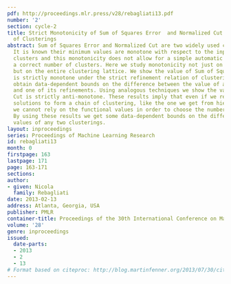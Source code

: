 ```yaml
---
pdf: http://proceedings.mlr.press/v28/rebagliati13.pdf
number: '2'
section: cycle-2
title: Strict Monotonicity of Sum of Squares Error  and Normalized Cut in the Lattice
  of Clusterings
abstract: Sum of Squares Error and Normalized Cut are two widely used clustering functional.
  It is known their minimum values are monotone with respect to the input number of
  clusters and this monotonicity does not allow for a simple automatic selection of
  a correct number of clusters. Here we study monotonicity not just on the minimizers
  but on the entire clustering lattice. We show the value of Sum of Squares Error
  is strictly monotone under the strict refinement relation of clusterings and we
  obtain data-dependent bounds on the difference between the value of a clustering
  and one of its refinements. Using analogous techniques we show the value of Normalized
  Cut is strictly anti-monotone. These results imply that even if we restrict our
  solutions to form a chain of clustering, like the one we get from hierarchical algorithms,
  we cannot rely on the functional values in order to choose the number of clusters.
  By using these results we get some data-dependent bounds on the difference of the
  values of any two clusterings.
layout: inproceedings
series: Proceedings of Machine Learning Research
id: rebagliati13
month: 0
firstpage: 163
lastpage: 171
page: 163-171
sections: 
author:
- given: Nicola
  family: Rebagliati
date: 2013-02-13
address: Atlanta, Georgia, USA
publisher: PMLR
container-title: Proceedings of the 30th International Conference on Machine Learning
volume: '28'
genre: inproceedings
issued:
  date-parts:
  - 2013
  - 2
  - 13
# Format based on citeproc: http://blog.martinfenner.org/2013/07/30/citeproc-yaml-for-bibliographies/
---
```

